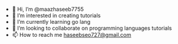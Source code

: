 - 👋 Hi, I’m @maazhaseeb7755
- 👀 I’m interested in creating tutorials
- 🌱 I’m currently learning go lang
- 💞️ I’m looking to collaborate on programming languages tutorials
- 📫 How to reach me haseebseo727@gmail.com

<!---
maazhaseeb7755/maazhaseeb7755 is a ✨ special ✨ repository because its `README.md` (this file) appears on your GitHub profile.
You can click the Preview link to take a look at your changes.
--->
